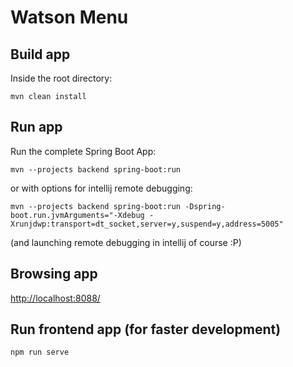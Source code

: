 # Watson Menu

## Build app

Inside the root directory:

```
mvn clean install
```

## Run app

Run the complete Spring Boot App:

```
mvn --projects backend spring-boot:run
```

or with options for intellij remote debugging:

```
mvn --projects backend spring-boot:run -Dspring-boot.run.jvmArguments="-Xdebug -Xrunjdwp:transport=dt_socket,server=y,suspend=y,address=5005"
```

(and launching remote debugging in intellij of course :P)


## Browsing app

[http://localhost:8088/](http://localhost:8088/)

## Run frontend app (for faster development)

```
npm run serve
```
